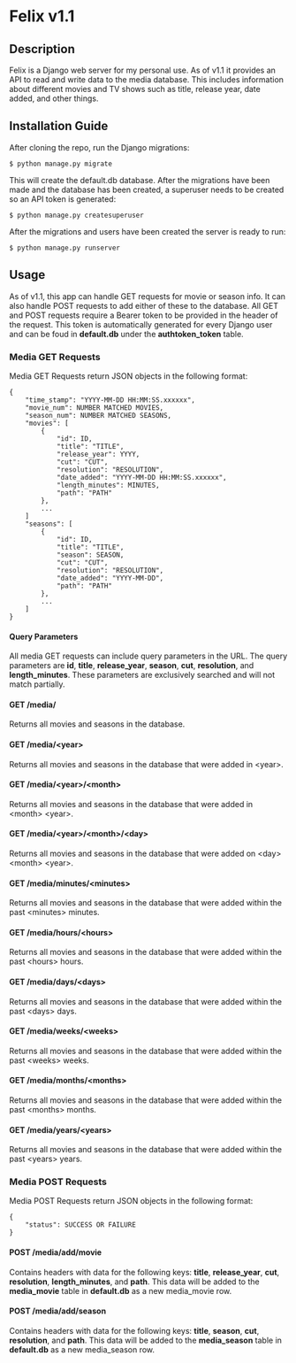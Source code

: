 # Felix v1.1


## Description

Felix is a Django web server for my personal use. As of v1.1 it provides an API to read and write data to the media database. This includes information about different movies and TV shows such as title, release year, date added, and other things.


## Installation Guide
After cloning the repo, run the Django migrations:
```
$ python manage.py migrate
```
This will create the default.db database. After the migrations have been made and the database has been created, a superuser needs to be created so an API token is generated:
```
$ python manage.py createsuperuser
```
After the migrations and users have been created the server is ready to run:
```
$ python manage.py runserver
```


## Usage
As of v1.1, this app can handle GET requests for movie or season info. It can also handle POST requests to add either of these to the database. All GET and POST requests require a Bearer token to be provided in the header of the request. This token is automatically generated for every Django user and can be foud in <b>default.db</b> under the <b>authtoken_token</b> table. 

### Media GET Requests
Media GET Requests return JSON objects in the following format:
```
{
    "time_stamp": "YYYY-MM-DD HH:MM:SS.xxxxxx",
    "movie_num": NUMBER MATCHED MOVIES,
    "season_num": NUMBER MATCHED SEASONS,
    "movies": [
        {
            "id": ID,
            "title": "TITLE",
            "release_year": YYYY,
            "cut": "CUT",
            "resolution": "RESOLUTION",
            "date_added": "YYYY-MM-DD HH:MM:SS.xxxxxx",
            "length_minutes": MINUTES,
            "path": "PATH"
        },
        ...
    ]
    "seasons": [
        {
            "id": ID,
            "title": "TITLE",
            "season": SEASON,
            "cut": "CUT",
            "resolution": "RESOLUTION",
            "date_added": "YYYY-MM-DD",
            "path": "PATH"
        },
        ...
    ]
}
```

#### Query Parameters
All media GET requests can include query parameters in the URL. The query parameters are <b>id</b>, <b>title</b>, <b>release_year</b>, <b>season</b>, <b>cut</b>, <b>resolution</b>, and <b>length_minutes</b>. These parameters are exclusively searched and will not match partially.

#### GET /media/
Returns all movies and seasons in the database.

#### GET /media/\<year>
Returns all movies and seasons in the database that were added in \<year\>.

#### GET /media/\<year>/\<month>
Returns all movies and seasons in the database that were added in \<month> \<year\>.

#### GET /media/\<year>/\<month>/\<day>
Returns all movies and seasons in the database that were added on \<day> \<month> \<year\>.

#### GET /media/minutes/\<minutes>
Returns all movies and seasons in the database that were added within the past \<minutes> minutes.

#### GET /media/hours/\<hours>
Returns all movies and seasons in the database that were added within the past \<hours> hours.

#### GET /media/days/\<days>
Returns all movies and seasons in the database that were added within the past \<days> days.

#### GET /media/weeks/\<weeks>
Returns all movies and seasons in the database that were added within the past \<weeks> weeks.

#### GET /media/months/\<months>
Returns all movies and seasons in the database that were added within the past \<months> months.

#### GET /media/years/\<years>
Returns all movies and seasons in the database that were added within the past \<years> years.


### Media POST Requests
Media POST Requests return JSON objects in the following format:
```
{
    "status": SUCCESS OR FAILURE
}
```

#### POST /media/add/movie
Contains headers with data for the following keys: <b>title</b>, <b>release_year</b>, <b>cut</b>, <b>resolution</b>, <b>length_minutes</b>, and <b>path</b>. This data will be added to the <b>media_movie</b> table in <b>default.db</b> as a new media_movie row.

#### POST /media/add/season
Contains headers with data for the following keys: <b>title</b>, <b>season</b>, <b>cut</b>, <b>resolution</b>, and <b>path</b>. This data will be added to the <b>media_season</b> table in <b>default.db</b> as a new media_season row.